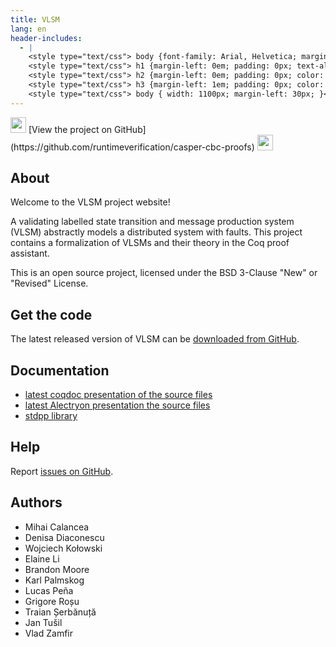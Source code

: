 ```yaml
---
title: VLSM
lang: en
header-includes:
  - |
    <style type="text/css"> body {font-family: Arial, Helvetica; margin-left: 5em; font-size: large;} </style>
    <style type="text/css"> h1 {margin-left: 0em; padding: 0px; text-align: center} </style>
    <style type="text/css"> h2 {margin-left: 0em; padding: 0px; color: #580909} </style>
    <style type="text/css"> h3 {margin-left: 1em; padding: 0px; color: #C05001;} </style>
    <style type="text/css"> body { width: 1100px; margin-left: 30px; }</style>
---
```


<div style="text-align:left"><img src="https://github.githubassets.com/images/modules/logos_page/Octocat.png" height="25" style="border:0px">
[View the project on GitHub](https://github.com/runtimeverification/casper-cbc-proofs)
<img src="https://github.githubassets.com/images/modules/logos_page/Octocat.png" height="25" style="border:0px"></div>

## About

Welcome to the VLSM project website!

A validating labelled state transition and message production system
(VLSM) abstractly models a distributed system with faults. This project
contains a formalization of VLSMs and their theory in the Coq proof assistant.

This is an open source project, licensed under the BSD 3-Clause "New" or "Revised" License.

## Get the code

The latest released version of VLSM can be [downloaded from GitHub](https://github.com/runtimeverification/vlsm/releases).

## Documentation

- [latest coqdoc presentation of the source files](latest/coqdoc/toc.html)
- [latest Alectryon presentation the source files](latest/alectryon/toc.html)
- [stdpp library](https://gitlab.mpi-sws.org/iris/stdpp)

## Help

Report [issues on GitHub](https://github.com/runtimeverification/vlsm/issues).

## Authors

- Mihai Calancea
- Denisa Diaconescu
- Wojciech Kołowski
- Elaine Li
- Brandon Moore
- Karl Palmskog
- Lucas Peña
- Grigore Roșu
- Traian Șerbănuță
- Jan Tušil
- Vlad Zamfir
